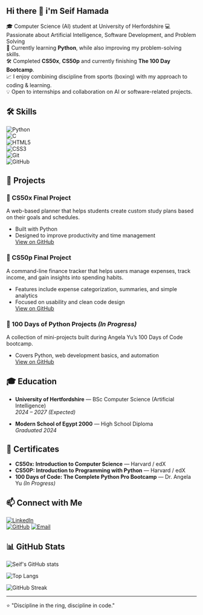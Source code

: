 ## Hi there 👋 i'm Seif Hamada  

🎓 Computer Science (AI) student at University of Herfordshire
💻 Passionate about Artificial Intelligence, Software Development, and Problem Solving  
🌱 Currently learning **Python**, while also improving my problem-solving skills.  
🛠️ Completed **CS50x**, **CS50p** and currently finishing **The 100 Day Bootcamp**.  
📈 I enjoy combining discipline from sports (boxing) with my approach to coding & learning.  
💡 Open to internships and collaboration on AI or software-related projects.  


## 🛠️ Skills  

![Python](https://img.shields.io/badge/Python-3776AB?style=for-the-badge&logo=python&logoColor=white)  
![C](https://img.shields.io/badge/C-00599C?style=for-the-badge&logo=c&logoColor=white)  
![HTML5](https://img.shields.io/badge/HTML5-E34F26?style=for-the-badge&logo=html5&logoColor=white)  
![CSS3](https://img.shields.io/badge/CSS3-1572B6?style=for-the-badge&logo=css3&logoColor=white)  
![Git](https://img.shields.io/badge/Git-F05032?style=for-the-badge&logo=git&logoColor=white)  
![GitHub](https://img.shields.io/badge/GitHub-181717?style=for-the-badge&logo=github&logoColor=white)


## 🚀 Projects  

### 🔹 CS50x Final Project  
A web-based planner that helps students create custom study plans based on their goals and schedules.  
- Built with Python  
- Designed to improve productivity and time management  
[View on GitHub](https://github.com/SeifHamada/CS50-Projects/tree/main/Intro%20to%20CS/project)
 
### 🔹 CS50p Final Project  
A command-line finance tracker that helps users manage expenses, track income, and gain insights into spending habits. 
- Features include expense categorization, summaries, and simple analytics  
- Focused on usability and clean code design  
[View on GitHub](https://github.com/SeifHamada/CS50-Projects/tree/main/Intro%20to%20CS/project) 


### 🔹 100 Days of Python Projects *(In Progress)*  
A collection of mini-projects built during Angela Yu’s 100 Days of Code bootcamp.  
- Covers Python, web development basics, and automation  
[View on GitHub](https://github.com/SeifHamada/100-days-100-python-project)  


## 🎓 Education  

- **University of Hertfordshire** — BSc Computer Science (Artificial Intelligence)  
  *2024 – 2027 (Expected)*  

- **Modern School of Egypt 2000** — High School Diploma  
  *Graduated 2024*  

## 📜 Certificates  

- **CS50x: Introduction to Computer Science** — Harvard / edX  
- **CS50P: Introduction to Programming with Python** — Harvard / edX  
- **100 Days of Code: The Complete Python Pro Bootcamp** — Dr. Angela Yu *(In Progress)*


## 📫 Connect with Me  

[![LinkedIn](https://img.shields.io/badge/LinkedIn-0077B5?style=for-the-badge&logo=linkedin&logoColor=white)](https://www.linkedin.com/in/seifhamada/)  
[![GitHub](https://img.shields.io/badge/GitHub-181717?style=for-the-badge&logo=github&logoColor=white)](https://github.com/SeifHamada)
[![Email](https://img.shields.io/badge/Email-D14836?style=for-the-badge&logo=gmail&logoColor=white)](mailto:seifhamada1@gmail.com)  


## 📊 GitHub Stats  

![Seif's GitHub stats](https://github-readme-stats.vercel.app/api?username=SeifHamada&show_icons=true&theme=tokyonight)  

![Top Langs](https://github-readme-stats.vercel.app/api/top-langs/?username=SeifHamada&layout=compact&theme=tokyonight)  

![GitHub Streak](https://github-readme-streak-stats.herokuapp.com/?user=SeifHamada&theme=tokyonight)


---
⭐ "Discipline in the ring, discipline in code."  

